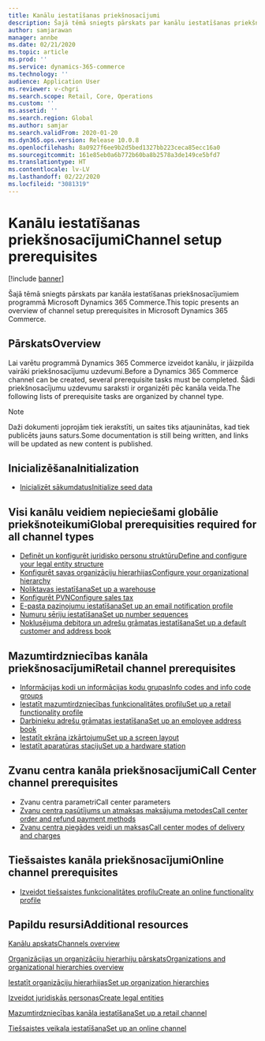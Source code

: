 ```yaml
---
title: Kanālu iestatīšanas priekšnosacījumi
description: Šajā tēmā sniegts pārskats par kanālu iestatīšanas priekšnosacījumiem programmā Microsoft Dynamics 365 Commerce.
author: samjarawan
manager: annbe
ms.date: 02/21/2020
ms.topic: article
ms.prod: ''
ms.service: dynamics-365-commerce
ms.technology: ''
audience: Application User
ms.reviewer: v-chgri
ms.search.scope: Retail, Core, Operations
ms.custom: ''
ms.assetid: ''
ms.search.region: Global
ms.author: samjar
ms.search.validFrom: 2020-01-20
ms.dyn365.ops.version: Release 10.0.8
ms.openlocfilehash: 8a0927f6ee9b2d5bed1327bb223ceca85ecc16a0
ms.sourcegitcommit: 161e85eb0a6b772b60ba8b2578a3de149ce5bfd7
ms.translationtype: HT
ms.contentlocale: lv-LV
ms.lasthandoff: 02/22/2020
ms.locfileid: "3081319"
---
```

# <a name="channel-setup-prerequisites"></a><span data-ttu-id="4ef6e-103">Kanālu iestatīšanas priekšnosacījumi</span><span class="sxs-lookup"><span data-stu-id="4ef6e-103">Channel setup prerequisites</span></span>


[!include [banner](includes/banner.md)]

<span data-ttu-id="4ef6e-104">Šajā tēmā sniegts pārskats par kanāla iestatīšanas priekšnosacījumiem programmā Microsoft Dynamics 365 Commerce.</span><span class="sxs-lookup"><span data-stu-id="4ef6e-104">This topic presents an overview of channel setup prerequisites in Microsoft Dynamics 365 Commerce.</span></span>

## <a name="overview"></a><span data-ttu-id="4ef6e-105">Pārskats</span><span class="sxs-lookup"><span data-stu-id="4ef6e-105">Overview</span></span>

<span data-ttu-id="4ef6e-106">Lai varētu programmā Dynamics 365 Commerce izveidot kanālu, ir jāizpilda vairāki priekšnosacījumu uzdevumi.</span><span class="sxs-lookup"><span data-stu-id="4ef6e-106">Before a Dynamics 365 Commerce channel can be created, several prerequisite tasks must be completed.</span></span> <span data-ttu-id="4ef6e-107">Šādi priekšnosacījumu uzdevumu saraksti ir organizēti pēc kanāla veida.</span><span class="sxs-lookup"><span data-stu-id="4ef6e-107">The following lists of prerequisite tasks are organized by channel type.</span></span>

> [!NOTE]
> <span data-ttu-id="4ef6e-108">Daži dokumenti joprojām tiek ierakstīti, un saites tiks atjauninātas, kad tiek publicēts jauns saturs.</span><span class="sxs-lookup"><span data-stu-id="4ef6e-108">Some documentation is still being written, and links will be updated as new content is published.</span></span>

## <a name="initialization"></a><span data-ttu-id="4ef6e-109">Inicializēšana</span><span class="sxs-lookup"><span data-stu-id="4ef6e-109">Initialization</span></span>

- [<span data-ttu-id="4ef6e-110">Inicializēt sākumdatus</span><span class="sxs-lookup"><span data-stu-id="4ef6e-110">Initialize seed data</span></span>](enable-configure-retail-functionality.md)

## <a name="global-prerequisities-required-for-all-channel-types"></a><span data-ttu-id="4ef6e-111">Visi kanālu veidiem nepieciešami globālie priekšnoteikumi</span><span class="sxs-lookup"><span data-stu-id="4ef6e-111">Global prerequisities required for all channel types</span></span>

- [<span data-ttu-id="4ef6e-112">Definēt un konfigurēt juridisko personu struktūru</span><span class="sxs-lookup"><span data-stu-id="4ef6e-112">Define and configure your legal entity structure</span></span>](channels-legal-entities.md) 
- [<span data-ttu-id="4ef6e-113">Konfigurēt savas organizāciju hierarhijas</span><span class="sxs-lookup"><span data-stu-id="4ef6e-113">Configure your organizational hierarchy</span></span>](channels-org-hierarchies.md)
- [<span data-ttu-id="4ef6e-114">Noliktavas iestatīšana</span><span class="sxs-lookup"><span data-stu-id="4ef6e-114">Set up a warehouse</span></span>](channels-setup-warehouse.md)
- [<span data-ttu-id="4ef6e-115">Konfigurēt PVN</span><span class="sxs-lookup"><span data-stu-id="4ef6e-115">Configure sales tax</span></span>](https://docs.microsoft.com/dynamics365/finance/general-ledger/indirect-taxes-overview?toc=/dynamics365/commerce/toc.json)
- [<span data-ttu-id="4ef6e-116">E-pasta paziņojumu iestatīšana</span><span class="sxs-lookup"><span data-stu-id="4ef6e-116">Set up an email notification profile</span></span>](email-notification-profiles.md)
- [<span data-ttu-id="4ef6e-117">Numuru sēriju iestatīšana</span><span class="sxs-lookup"><span data-stu-id="4ef6e-117">Set up number sequences</span></span>](https://docs.microsoft.com/dynamics365/fin-ops-core/fin-ops/organization-administration/number-sequence-overview?toc=/dynamics365/commerce/toc.json)
- [<span data-ttu-id="4ef6e-118">Noklusējuma debitora un adrešu grāmatas iestatīšana</span><span class="sxs-lookup"><span data-stu-id="4ef6e-118">Set up a default customer and address book</span></span>](default-customer.md)
<!--
- [Configure commerce parameters](commerce-parameters.md)
-->

## <a name="retail-channel-prerequisites"></a><span data-ttu-id="4ef6e-119">Mazumtirdzniecības kanāla priekšnosacījumi</span><span class="sxs-lookup"><span data-stu-id="4ef6e-119">Retail channel prerequisites</span></span>

- [<span data-ttu-id="4ef6e-120">Informācijas kodi un informācijas kodu grupas</span><span class="sxs-lookup"><span data-stu-id="4ef6e-120">Info codes and info code groups</span></span>](info-codes-retail.md)
- [<span data-ttu-id="4ef6e-121">Iestatīt mazumtirdzniecības funkcionalitātes profilu</span><span class="sxs-lookup"><span data-stu-id="4ef6e-121">Set up a retail functionality profile</span></span>](retail-functionality-profile.md)
- [<span data-ttu-id="4ef6e-122">Darbinieku adrešu grāmatas iestatīšana</span><span class="sxs-lookup"><span data-stu-id="4ef6e-122">Set up an employee address book</span></span>](new-address-book.md)
- [<span data-ttu-id="4ef6e-123">Iestatīt ekrāna izkārtojumu</span><span class="sxs-lookup"><span data-stu-id="4ef6e-123">Set up a screen layout</span></span>](pos-screen-layouts.md)
- [<span data-ttu-id="4ef6e-124">Iestatīt aparatūras staciju</span><span class="sxs-lookup"><span data-stu-id="4ef6e-124">Set up a hardware station</span></span>](retail-hardware-station-configuration-installation.md)

## <a name="call-center-channel-prerequisites"></a><span data-ttu-id="4ef6e-125">Zvanu centra kanāla priekšnosacījumi</span><span class="sxs-lookup"><span data-stu-id="4ef6e-125">Call Center channel prerequisites</span></span>

- <span data-ttu-id="4ef6e-126">Zvanu centra parametri</span><span class="sxs-lookup"><span data-stu-id="4ef6e-126">Call center parameters</span></span>
- [<span data-ttu-id="4ef6e-127">Zvanu centra pasūtījums un atmaksas maksājuma metodes</span><span class="sxs-lookup"><span data-stu-id="4ef6e-127">Call center order and refund payment methods</span></span>](work-with-payments.md)
- [<span data-ttu-id="4ef6e-128">Zvanu centra piegādes veidi un maksas</span><span class="sxs-lookup"><span data-stu-id="4ef6e-128">Call center modes of delivery and charges</span></span>](configure-call-center-delivery.md)

## <a name="online-channel-prerequisites"></a><span data-ttu-id="4ef6e-129">Tiešsaistes kanāla priekšnosacījumi</span><span class="sxs-lookup"><span data-stu-id="4ef6e-129">Online channel prerequisites</span></span>

- [<span data-ttu-id="4ef6e-130">Izveidot tiešsaistes funkcionalitātes profilu</span><span class="sxs-lookup"><span data-stu-id="4ef6e-130">Create an online functionality profile</span></span>](online-functionality-profile.md)

## <a name="additional-resources"></a><span data-ttu-id="4ef6e-131">Papildu resursi</span><span class="sxs-lookup"><span data-stu-id="4ef6e-131">Additional resources</span></span>

[<span data-ttu-id="4ef6e-132">Kanālu apskats</span><span class="sxs-lookup"><span data-stu-id="4ef6e-132">Channels overview</span></span>](channels-overview.md)

[<span data-ttu-id="4ef6e-133">Organizācijas un organizāciju hierarhiju pārskats</span><span class="sxs-lookup"><span data-stu-id="4ef6e-133">Organizations and organizational hierarchies overview</span></span>](../fin-ops-core/fin-ops/organization-administration/organizations-organizational-hierarchies.md?toc=/dynamics365/commerce/toc.json)

[<span data-ttu-id="4ef6e-134">Iestatīt organizāciju hierarhijas</span><span class="sxs-lookup"><span data-stu-id="4ef6e-134">Set up organization hierarchies</span></span>](channels-org-hierarchies.md)

[<span data-ttu-id="4ef6e-135">Izveidot juridiskās personas</span><span class="sxs-lookup"><span data-stu-id="4ef6e-135">Create legal entities</span></span>](channels-legal-entities.md)

[<span data-ttu-id="4ef6e-136">Mazumtirdzniecības kanāla iestatīšana</span><span class="sxs-lookup"><span data-stu-id="4ef6e-136">Set up a retail channel</span></span>](channel-setup-retail.md)
    
[<span data-ttu-id="4ef6e-137">Tiešsaistes veikala iestatīšana</span><span class="sxs-lookup"><span data-stu-id="4ef6e-137">Set up an online channel</span></span>](channel-setup-online.md)
